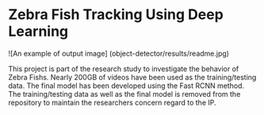 # Zebra Fish Tracking Using Deep Learning

![An example of output image] (object-detector/results/readme.jpg)

This project is part of the research study to investigate the behavior of Zebra Fishs. Nearly 200GB of videos have been used as the training/testing data. The final model has been developed using the Fast RCNN method. The training/testing data as well as the final model is removed from the repository to maintain the researchers concern regard to the IP. 
